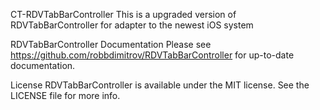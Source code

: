 CT-RDVTabBarController
This is a upgraded version of RDVTabBarController for adapter to the newest iOS system

RDVTabBarController
Documentation
Please see https://github.com/robbdimitrov/RDVTabBarController for up-to-date documentation.

License
RDVTabBarController is available under the MIT license. See the LICENSE file for more info.
